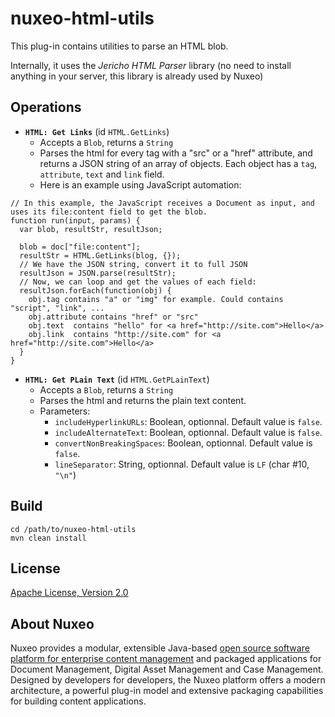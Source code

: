 # nuxeo-html-utils

This plug-in contains utilities to parse an HTML blob.

Internally, it uses the _Jericho HTML Parser_ library (no need to install anything in your server, this library is already used by Nuxeo)

## Operations

* **`HTML: Get Links`** (id `HTML.GetLinks`)
  * Accepts a `Blob`, returns a `String`
  * Parses the html for every tag with a "src" or a "href" attribute, and returns a JSON string of an array of objects. Each object has a `tag`, `attribute`, `text` and `link` field.
  * Here is an example  using JavaScript automation:

```
// In this example, the JavaScript receives a Document as input, and uses its file:content field to get the blob.
function run(input, params) {
  var blob, resultStr, resultJson;
  
  blob = doc["file:content"];
  resultStr = HTML.GetLinks(blog, {});
  // We have the JSON string, convert it to full JSON
  resultJson = JSON.parse(resultStr);
  // Now, we can loop and get the values of each field:
  resultJson.forEach(function(obj) {
    obj.tag contains "a" or "img" for example. Could contains "script", "link", ...
    obj.attribute contains "href" or "src"
    obj.text  contains "hello" for <a href="http://site.com">Hello</a>
    obj.link  contains "http://site.com" for <a href="http://site.com">Hello</a>
  }
}
```

* **`HTML: Get PLain Text`** (id `HTML.GetPLainText`)
  * Accepts a `Blob`, returns a `String`
  * Parses the html and returns the plain text content.
  * Parameters:
    * `includeHyperlinkURLs`: Boolean, optionnal. Default value is `false`.
    * `includeAlternateText`: Boolean, optionnal. Default value is `false`.
    * `convertNonBreakingSpaces`: Boolean, optionnal. Default value is `false`.
    * `lineSeparator`: String, optionnal. Default value is `LF` (char #10, `"\n"`)


## Build

    cd /path/to/nuxeo-html-utils
    mvn clean install


## License

[Apache License, Version 2.0](http://www.apache.org/licenses/LICENSE-2.0)

## About Nuxeo

Nuxeo provides a modular, extensible Java-based [open source software platform for enterprise content management](http://www.nuxeo.com) and packaged applications for Document Management, Digital Asset Management and Case Management. Designed by developers for developers, the Nuxeo platform offers a modern architecture, a powerful plug-in model and extensive packaging capabilities for building content applications.
